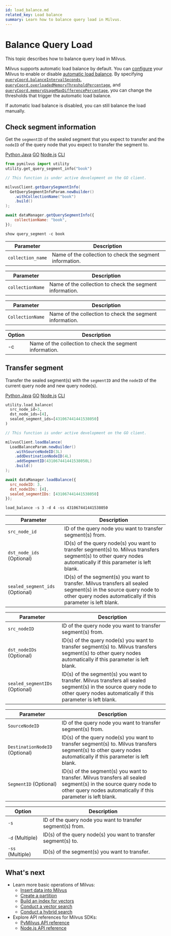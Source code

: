 ```yaml
---
id: load_balance.md
related_key: Load balance
summary: Learn how to balance query load in Milvus.
---
```


# Balance Query Load

This topic describes how to balance query load in Milvus.

Milvus supports automatic load balance by default. You can [configure](configure-docker.md) your Milvus to enable or disable [automatic load balance](configure_querycoord.md#queryCoordautoBalance). By specifying [`queryCoord.balanceIntervalSeconds`](configure_querycoord.md#queryCoordbalanceIntervalSeconds), [`queryCoord.overloadedMemoryThresholdPercentage`](configure_querycoord.md#queryCoordoverloadedMemoryThresholdPercentage), and [`queryCoord.memoryUsageMaxDifferencePercentage`](configure_querycoord.md#queryCoordmemoryUsageMaxDifferencePercentage), you can change the thresholds that trigger the automatic load balance.

If automatic load balance is disabled, you can still balance the load manually.

## Check segment information

Get the `segmentID` of the sealed segment that you expect to transfer and the `nodeID` of the query node that you expect to transfer the segment to.

<div class="multipleCode">
  <a href="?python">Python </a>
  <a href="?java">Java</a>
  <a href="?go">GO</a>
  <a href="?javascript">Node.js</a>
  <a href="?shell">CLI</a>
</div>


```python
from pymilvus import utility
utility.get_query_segment_info("book")
```

```go
// This function is under active development on the GO client.
```

```java
milvusClient.getQuerySegmentInfo(
  GetQuerySegmentInfoParam.newBuilder()
    .withCollectionName("book")
    .build()
);
```

```javascript
await dataManager.getQuerySegmentInfo({
    collectionName: "book",
});
```

```shell
show query_segment -c book
```


<table class="language-python">
	<thead>
	<tr>
		<th>Parameter</th>
		<th>Description</th>
	</tr>
	</thead>
	<tbody>
	<tr>
		<td><code>collection_name</code></td>
		<td>Name of the collection to check the segment information.</td>
	</tr>
	</tbody>
</table>

<table class="language-javascript">
	<thead>
	<tr>
		<th>Parameter</th>
		<th>Description</th>
	</tr>
	</thead>
	<tbody>
	<tr>
		<td><code>collectionName</code></td>
		<td>Name of the collection to check the segment information.</td>
	</tr>
	</tbody>
</table>

<table class="language-java">
	<thead>
	<tr>
		<th>Parameter</th>
		<th>Description</th>
	</tr>
	</thead>
	<tbody>
	<tr>
		<td><code>CollectionName</code></td>
		<td>Name of the collection to check the segment information.</td>
	</tr>
	</tbody>
</table>

<table class="language-shell">
    <thead>
        <tr>
            <th>Option</th>
            <th>Description</th>
        </tr>
    </thead>
    <tbody>
        <tr>
            <td>-c</td>
            <td>Name of the collection to check the segment information.</td>
        </tr>
    </tbody>
</table>

## Transfer segment

Transfer the sealed segment(s) with the `segmentID` and the `nodeID` of the current query node and new query node(s).

<div class="multipleCode">
  <a href="?python">Python </a>
  <a href="?java">Java</a>
  <a href="?go">GO</a>
  <a href="?javascript">Node.js</a>
  <a href="?shell">CLI</a>
</div>


```python
utility.load_balance(
  src_node_id=3, 
  dst_node_ids=[4], 
  sealed_segment_ids=[431067441441538050]
)
```

```go
// This function is under active development on the GO client.
```

```java
milvusClient.loadBalance(
  LoadBalanceParam.newBuilder()
    .withSourceNodeID(3L)
    .addDestinationNodeID(4L)
    .addSegmentID(431067441441538050L)
    .build()
);
```

```javascript
await dataManager.loadBalance({
  src_nodeID: 3,
  dst_nodeIDs: [4],
  sealed_segmentIDs: [431067441441538050]
});
```

```shell
load_balance -s 3 -d 4 -ss 431067441441538050
```

<table class="language-python">
	<thead>
	<tr>
		<th>Parameter</th>
		<th>Description</th>
	</tr>
	</thead>
	<tbody>
	<tr>
		<td><code>src_node_id</code></td>
		<td>ID of the query node you want to transfer segment(s) from.</td>
	</tr>
	<tr>
		<td><code>dst_node_ids</code> (Optional)</td>
		<td>ID(s) of the query node(s) you want to transfer segment(s) to. Milvus transfers segment(s) to other query nodes automatically if this parameter is left blank.</td>
	</tr>
	<tr>
		<td><code>sealed_segment_ids</code> (Optional)</td>
		<td>ID(s) of the segment(s) you want to transfer. Milvus transfers all sealed segment(s) in the source query node to other query nodes automatically if this parameter is left blank.</td>
	</tr>
	</tbody>
</table>

<table class="language-javascript">
	<thead>
	<tr>
		<th>Parameter</th>
		<th>Description</th>
	</tr>
	</thead>
	<tbody>
	<tr>
		<td><code>src_nodeID</code></td>
		<td>ID of the query node you want to transfer segment(s) from.</td>
	</tr>
	<tr>
		<td><code>dst_nodeIDs</code> (Optional)</td>
		<td>ID(s) of the query node(s) you want to transfer segment(s) to. Milvus transfers segment(s) to other query nodes automatically if this parameter is left blank.</td>
	</tr>
	<tr>
		<td><code>sealed_segmentIDs</code> (Optional)</td>
		<td>ID(s) of the segment(s) you want to transfer. Milvus transfers all sealed segment(s) in the source query node to other query nodes automatically if this parameter is left blank.</td>
	</tr>
	</tbody>
</table>

<table class="language-java">
	<thead>
	<tr>
		<th>Parameter</th>
		<th>Description</th>
	</tr>
	</thead>
	<tbody>
	<tr>
		<td><code>SourceNodeID</code></td>
		<td>ID of the query node you want to transfer segment(s) from.</td>
	</tr>
	<tr>
		<td><code>DestinationNodeID</code> (Optional)</td>
		<td>ID(s) of the query node(s) you want to transfer segment(s) to. Milvus transfers segment(s) to other query nodes automatically if this parameter is left blank.</td>
	</tr>
	<tr>
		<td><code>SegmentID</code> (Optional)</td>
		<td>ID(s) of the segment(s) you want to transfer. Milvus transfers all sealed segment(s) in the source query node to other query nodes automatically if this parameter is left blank.</td>
	</tr>
	</tbody>
</table>

<table class="language-shell">
	<thead>
	<tr>
		<th>Option</th>
		<th>Description</th>
	</tr>
	</thead>
	<tbody>
	<tr>
		<td><code>-s</code></td>
		<td>ID of the query node you want to transfer segment(s) from.</td>
	</tr>
	<tr>
		<td><code>-d</code> (Multiple)</td>
		<td>ID(s) of the query node(s) you want to transfer segment(s) to.</td>
	</tr>
	<tr>
		<td><code>-ss</code> (Multiple)</td>
		<td>ID(s) of the segment(s) you want to transfer.</td>
	</tr>
	</tbody>
</table>

## What's next

- Learn more basic operations of Milvus:
  - [Insert data into Milvus](insert_data.md)
  - [Create a partition](create_partition.md)
  - [Build an index for vectors](build_index.md)
  - [Conduct a vector search](search.md)
  - [Conduct a hybrid search](hybridsearch.md)
- Explore API references for Milvus SDKs:
  - [PyMilvus API reference](/api-reference/pymilvus/v2.0.1/tutorial.html)
  - [Node.js API reference](/api-reference/node/v2.0.1/tutorial.html)

